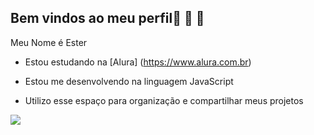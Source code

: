 ## Bem vindos ao meu perfil💖 🌠 🐰

Meu Nome é Ester


- Estou estudando na [Alura] (https://www.alura.com.br)

- Estou me desenvolvendo na linguagem JavaScript

- Utilizo esse espaço para organização e compartilhar meus projetos

![](https://media1.tenor.com/m/LJ3JNWFzFYMAAAAd/cute-bunny-carrot-animated.gif)


